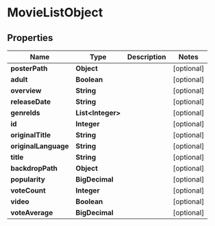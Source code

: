 

# MovieListObject


## Properties

| Name | Type | Description | Notes |
|------------ | ------------- | ------------- | -------------|
|**posterPath** | **Object** |  |  [optional] |
|**adult** | **Boolean** |  |  [optional] |
|**overview** | **String** |  |  [optional] |
|**releaseDate** | **String** |  |  [optional] |
|**genreIds** | **List&lt;Integer&gt;** |  |  [optional] |
|**id** | **Integer** |  |  [optional] |
|**originalTitle** | **String** |  |  [optional] |
|**originalLanguage** | **String** |  |  [optional] |
|**title** | **String** |  |  [optional] |
|**backdropPath** | **Object** |  |  [optional] |
|**popularity** | **BigDecimal** |  |  [optional] |
|**voteCount** | **Integer** |  |  [optional] |
|**video** | **Boolean** |  |  [optional] |
|**voteAverage** | **BigDecimal** |  |  [optional] |



